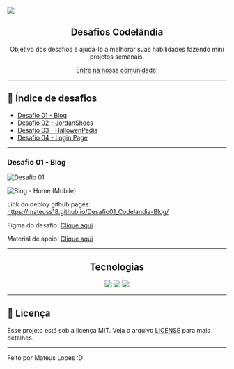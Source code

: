 ![](https://github.com/targdev/challenges-codelandia/raw/main/image/wallpaper.png)

<h2 align="center">
  Desafios Codelândia
</h2>

<p align="center">
  Objetivo dos desafios é ajudá-lo a melhorar suas habilidades fazendo mini projetos semanais.
</p>

<p align="center">
  <a href="https://discord.com/invite/QevDJqCzaY">Entre na nossa comunidade!</a>
</p>

---

## 🎯 Índice de desafios

* [Desafio 01 - Blog](https://github.com/Mateuss18/Desafio01_Codelandia-Blog)
* [Desafio 02 - JordanShoes](https://github.com/Mateuss18/Desafio02_Codelandia-JordanShoes)
* [Desafio 03 - HallowenPedia](https://github.com/Mateuss18/Desafio03_Codelandia-HalloweenPedia)
* [Desafio 04 - Login Page](https://github.com/Mateuss18/Desafio04_Login-Page)
---

### **Desafio 01 - Blog** <a name="id01"></a>

![Desafio 01](https://github.com/targdev/challenges-codelandia/raw/main/image/desafio1.svg)

![Blog - Home (Mobile)](https://user-images.githubusercontent.com/71786964/137046926-8ca7a8a7-989c-4120-8e48-0f5f6d505ff9.png)

Link do deploy github pages: https://mateuss18.github.io/Desafio01_Codelandia-Blog/

Figma do desafio: [Clique aqui](https://www.figma.com/file/Yb9IBH56g7T1hdIyZ3BMNO/Codel%C3%A2ndia-Desafios?node-id=0%3A1)

Material de apoio: [Clique aqui](https://github.com/iuricode/desafios-codelandia/blob/main/material-de-apoio/material-de-apoio-desafio01.zip)

>
---
<h2 align="center">
  Tecnologias
</h2>

<div align="center">

![](https://github.com/JoshDanielWalker/Tech-SVG-Icons/blob/master/html-5.svg)
![](https://github.com/JoshDanielWalker/Tech-SVG-Icons/blob/master/css.svg)
![](https://github.com/JoshDanielWalker/Tech-SVG-Icons/blob/master/javascript.svg)
</div>

>
---
## 📝 Licença

Esse projeto está sob a licença MIT. Veja o arquivo [LICENSE](LICENSE) para mais detalhes.

---

Feito por Mateus Lopes :D
